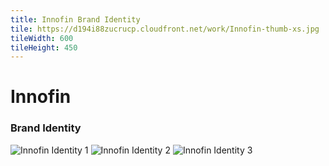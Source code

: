 ```yaml
---
title: Innofin Brand Identity
tile: https://d194i88zucrucp.cloudfront.net/work/Innofin-thumb-xs.jpg
tileWidth: 600
tileHeight: 450
---
```


# Innofin

### Brand Identity

![Innofin Identity 1](https://d194i88zucrucp.cloudfront.net/work/InnofinIdentity1-lg.jpg)
![Innofin Identity 2](https://d194i88zucrucp.cloudfront.net/work/InnofinIdentity2-lg.jpg)
![Innofin Identity 3](https://d194i88zucrucp.cloudfront.net/work/InnofinIdentity3-lg.jpg)
